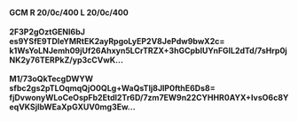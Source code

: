 #### GCM R 20/0c/400 L 20/0c/400
**2F3P2gOztGENI6bJ**<br/>**es9YSfE9TDIeYMRtEK2ayRpgoLyEP2V8JePdw9bwX2c=**<br/>**k1WsYoLNJemh09jUf26Ahxyn5LCrTRZX+3hGCpblUYnFGIL2dTd/7sHrp0jNK2y76TERPkZ/yp3cCVwK...**<br/><br/>
**M1/73oQkTecgDWYW**<br/>**sfbc2gs2pTLOqmqQjO0QLg+WaQsTlj8JlP0fthE6Ds8=**<br/>**fjDvwonyWLoCeOspFb2Etdl2Tr6D/7zm7EW9n22CYHHR0AYX+IvsO6c8YeqVKSjIbWEaXpGXUV0mg3Ew...**